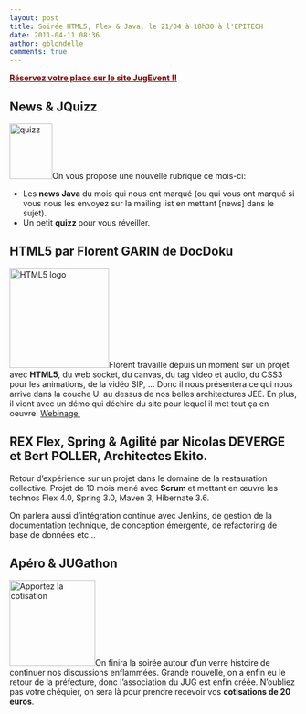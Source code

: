 ```yaml
---
layout: post
title: Soirée HTML5, Flex & Java, le 21/04 à 18h30 à l'EPITECH
date: 2011-04-11 08:36
author: gblondelle
comments: true
---
```

<a href="http://www.jugevents.org/jugevents/event/36705" target="_blank"><strong><span style="color: #800000;">Réservez votre place sur le site </span><span style="color: #800000;">JugEvent</span><span style="color: #800000;"> !!</span></strong></a>
<h2>News &amp; JQuizz</h2>
<a href="http://toulousejug.org/wp-content/uploads/2011/04/quizz.jpg"><img class="alignleft size-full wp-image-31" title="quizz" src="http://toulousejug.org/wp-content/uploads/2011/04/quizz.jpg" alt="quizz" width="75" height="97" /></a>On vous propose une nouvelle rubrique ce mois-ci:
<ul>
	<li>Les <strong>news Java</strong> du mois qui nous ont marqué (ou qui vous ont marqué si  vous nous les envoyez sur la mailing list en mettant [news] dans le  sujet).</li>
	<li>Un petit <strong>quizz </strong>pour vous réveiller.</li>
</ul>
<h2>HTML5 par Florent GARIN de DocDoku</h2>
<div><a href="http://toulousejug.org/wp-content/uploads/2011/04/512px-HTML5-logo.svg_.png"><img class="size-medium wp-image-30 alignright" title="HTML5 logo" src="http://toulousejug.org/wp-content/uploads/2011/04/512px-HTML5-logo.svg_-300x300.png" alt="HTML5 logo" width="174" height="174" /></a>Florent travaille depuis un moment sur un projet avec <strong>HTML5</strong>, du web  socket, du canvas, du tag video et audio, du CSS3 pour les animations,  de la vidéo SIP, ...
Donc il nous présentera ce qui nous arrive dans la couche UI au dessus de nos belles architectures JEE.
En plus, il vient avec un démo qui déchire du site pour lequel il met tout ça en oeuvre: <a title="Webinage.fr" href="http://www.webinage.fr/" target="_blank">Webinage </a>&nbsp;

</div>
<h2>REX Flex, Spring &amp; Agilité par Nicolas DEVERGE et Bert POLLER, Architectes Ekito.</h2>
Retour d’expérience sur un projet dans le domaine de la restauration  collective. Projet de 10 mois mené avec <strong>Scrum </strong>et mettant en œuvre les  technos Flex 4.0, Spring 3.0, Maven 3, Hibernate 3.6.

On parlera aussi d’intégration continue avec Jenkins, de gestion de  la documentation technique, de conception émergente, de refactoring de  base de données etc...
<h2>Apéro &amp; JUGathon</h2>
<a href="http://toulousejug.org/wp-content/uploads/2011/04/chequier.jpg"><img class="alignleft size-thumbnail wp-image-32" title="chequier" src="http://toulousejug.org/wp-content/uploads/2011/04/chequier-150x150.jpg" alt="Apportez la cotisation" width="150" height="150" /></a>On finira la soirée autour d’un verre histoire de continuer nos discussions enflammées.
Grande nouvelle, on a enfin eu le retour de la préfecture, donc l’association du JUG est enfin créée.
N’oubliez pas votre chéquier, on sera là pour prendre recevoir vos <strong>cotisations de 20 euros</strong>.
